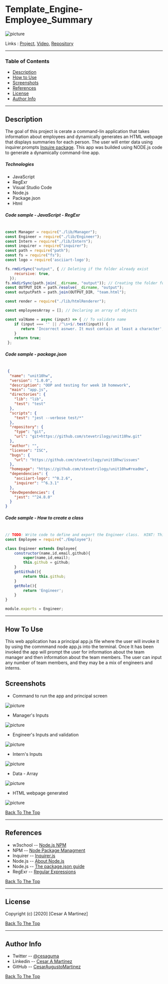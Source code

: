 # Template_Engine-Employee_Summary

![picture](/assets/images/videoApp.gif)

Links : [Project](https://cesaraugustomartinez.github.io/Template_Engine-Employee_Summary/), [Video](https://cesaraugustomartinez.github.io/README_Generator/video.html), [Repository](https://github.com/CesarAugustoMartinez/Template_Engine-Employee_Summary)

---

### Table of Contents

- [Description](#description)
- [How to Use](#how-to-use)
- [Screenshots](#screenshots)
- [References](#references)
- [License](#license)
- [Author Info](#author-info)

---

## Description

The goal of this project is cerate a command-lin application that takes information about employees and dynamically generates an HTML webpage that displays summaries for each person. The user will enter data using inquirer.prompts [Inquire package](https://www.npmjs.com/package/inquirer). This app was builded using NODE.js code to generate a dynamically command-line app. 

##### Technologies

- JavaScript
- RegExr
- Visual Studio Code
- Node.js
- Package.json
- Html

##### Code sample - JavaScript - RegExr
#

```js
const Manager = require("./lib/Manager");
const Engineer = require("./lib/Engineer");
const Intern = require("./lib/Intern");
const inquirer = require("inquirer");
const path = require("path");
const fs = require("fs");
const logo = require('asciiart-logo');

fs.rmdirSync("output", { // Deleting if the folder already exist
    recursive: true, 
  }); 
fs.mkdirSync(path.join(__dirname, "output")); // Creating the folder for html file
const OUTPUT_DIR = path.resolve(__dirname, "output");
const outputPath = path.join(OUTPUT_DIR, "team.html");

const render = require("./lib/htmlRenderer");

const employeesArray = []; // Declaring an array of objects

const valName = async (input) => { // To validate name
    if (input === '' || /^\s+$/.test(input)) {
       return 'Incorrect asnwer. It must contain at least a character';
    }
    return true;
 };

```
##### Code sample - package.json
#
```json
 {
  "name": "unit10hw",
  "version": "1.0.0",
  "description": "OOP and testing for week 10 homework",
  "main": "app.js",
  "directories": {
    "lib": "lib",
    "test": "test"
  },
  "scripts": {
    "test": "jest --verbose test/*"
  },
  "repository": {
    "type": "git",
    "url": "git+https://github.com/stevetrilogy/unit10hw.git"
  },
  "author": "",
  "license": "ISC",
  "bugs": {
    "url": "https://github.com/stevetrilogy/unit10hw/issues"
  },
  "homepage": "https://github.com/stevetrilogy/unit10hw#readme",
  "dependencies": {
    "asciiart-logo": "^0.2.6",
    "inquirer": "^6.3.1"
  },
  "devDependencies": {
    "jest": "^24.8.0"
  }
}

```

##### Code sample - How to create a class
#
```js
// TODO: Write code to define and export the Engineer class.  HINT: This class should inherit from Employee.
const Employee = require("./Employee");

class Engineer extends Employee{
    constructor(name,id,email,github){
        super(name,id,email);
        this.github = github;        
    }
    getGithub(){
        return this.github;
    }
    getRole(){
        return 'Engineer';
    }
} 

module.exports = Engineer;

```
---

## How To Use

This web application has a principal app.js file where the user will invoke it by using the commmand node app.js into the terminal. Once It has been invoked the app will prompt the user for information about the team manager and then information about the team members. The user can input any number of team members, and they may be a mix of engineers and interns.
 
## Screenshots

- Command to run the app and principal screen

![picture](assets/images/appStart.png)

- Manager's Inputs 

![picture](assets/images/manager.png)

- Engineer's Inputs and validation

![picture](assets/images/valEmail.png)

- Intern's Inputs

![picture](assets/images/intern.png)

- Data - Array

![picture](assets/images/array.png)

- HTML webpage generated

![picture](assets/images/htmlPage.png)

[Back To The Top](#Template_Engine-Employee_Summary)

---

## References

- w3school -- [Node.js NPM](https://www.w3schools.com/nodejs/nodejs_npm.asp)
- NPM -- [Node Package Managment](https://www.npmjs.com/)
- Inquirer -- [Inquirer.js](https://www.npmjs.com/package/inquirer)
- Node.js -- [About Node.js](https://nodejs.org/en/)
- Node.js -- [The package.json guide](https://nodejs.dev/learn/the-package-json-guide)
- RegExr -- [Regular Expressions](https://regexr.com/)


[Back To The Top](#Template_Engine-Employee_Summary)

---

## License

Copyright (c) [2020] [Cesar A Martinez]

[Back To The Top](#Template_Engine-Employee_Summary)

---

## Author Info

- Twitter -- [@cesaguma](https://twitter.com/cesaguma)
- Linkedin -- [Cesar A Martinez](https://www.linkedin.com/in/cesar-augusto-martinez-auquilla-03934a16b/)
- GitHub -- [CesarAugustoMartinez](https://github.com/CesarAugustoMartinez)

[Back To The Top](#Template_Engine-Employee_Summary)
